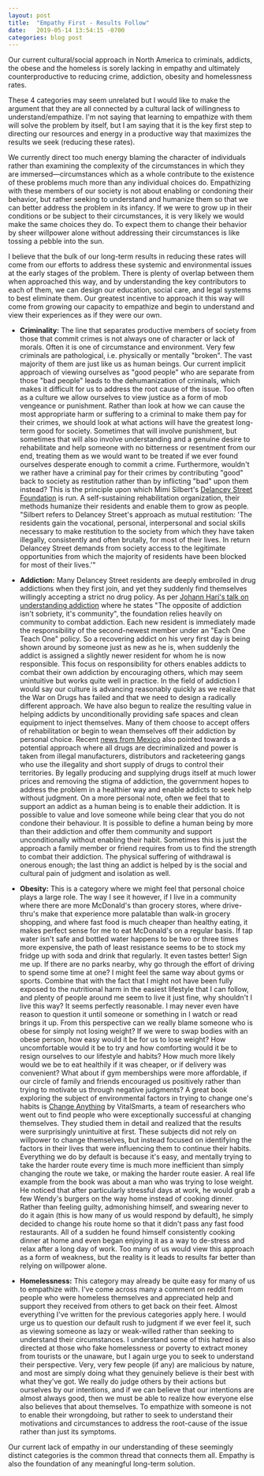 ```yaml
---
layout: post
title:  "Empathy First - Results Follow"
date:   2019-05-14 13:54:15 -0700
categories: blog post
---
```


Our current cultural/social approach in North America to criminals, addicts, the obese and the homeless is sorely lacking in empathy and ultimately counterproductive to reducing crime, addiction, obesity and homelessness rates. 

These 4 categories may seem unrelated but I would like to make the argument that they are all connected by a cultural lack of willingness to understand/empathize. I'm not saying that learning to empathize with them will solve the problem by itself, but I am saying that it is the key first step to directing our resources and energy in a productive way that maximizes the results we seek (reducing these rates).

We currently direct too much energy blaming the character of individuals rather than examining the complexity of the circumstances in which they are immersed—circumstances which as a whole contribute to the existence of these problems much more than any individual choices do. Empathizing with these members of our society is not about enabling or condoning their behavior, but rather seeking to understand and humanize them so that we can better address the problem in its infancy. If we were to grow up in their conditions or be subject to their circumstances, it is very likely we would make the same choices they do. To expect them to change their behavior by sheer willpower alone without addressing their circumstances is like tossing a pebble into the sun. 

I believe that the bulk of our long-term results in reducing these rates will come from our efforts to address these systemic and environmental issues at the early stages of the problem. There is plenty of overlap between them when approached this way, and by understanding the key contributors to each of them, we can design our education, social care, and legal systems to best eliminate them. Our greatest incentive to approach it this way will come from growing our capacity to empathize and begin to understand and view their experiences as if they were our own.


- **Criminality:** The line that separates productive members of society from those that commit crimes is not always one of character or lack of morals. Often it is one of circumstance and environment. Very few criminals are pathological, i.e. physically or mentally "broken". The vast majority of them are just like us as human beings. Our current implicit approach of viewing ourselves as "good people" who are separate from those "bad people" leads to the dehumanization of criminals, which makes it difficult for us to address the root cause of the issue. Too often as a culture we allow ourselves to view justice as a form of mob vengeance or punishment. Rather than look at how we can cause the most appropriate harm or suffering to a criminal to make them pay for their crimes, we should look at what actions will have the greatest long-term good for society. Sometimes that will involve punishment, but sometimes that will also involve understanding and a genuine desire to rehabilitate and help someone with no bitterness or resentment from our end, treating them as we would want to be treated if we ever found ourselves desperate enough to commit a crime. Furthermore, wouldn't we rather have a criminal pay for their crimes by contributing "good" back to society as restitution rather than by inflicting "bad" upon them instead? This is the principle upon which Mimi Silbert's [Delancey Street Foundation](https://en.wikipedia.org/wiki/Delancey_Street_Foundation) is run. A self-sustaining rehabilitation organization, their methods humanize their residents and enable them to grow as people. "Silbert refers to Delancey Street's approach as mutual restitution: 'The residents gain the vocational, personal, interpersonal and social skills necessary to make restitution to the society from which they have taken illegally, consistently and often brutally, for most of their lives. In return Delancey Street demands from society access to the legitimate opportunities from which the majority of residents have been blocked for most of their lives.'" 

- **Addiction:** Many Delancey Street residents are deeply embroiled in drug addictions when they first join, and yet they suddenly find themselves willingly accepting a strict no drug policy. As per [Johann Hari's talk on understanding addiction](https://www.ted.com/talks/johann_hari_everything_you_think_you_know_about_addiction_is_wrong?language=en) where he states "The opposite of addiction isn't sobriety, it's community", the foundation relies heavily on community to combat addiction. Each new resident is immediately made the responsibility of the second-newest member under an "Each One Teach One" policy. So a recovering addict on his very first day is being shown around by someone just as new as he is, when suddenly the addict is assigned a slightly newer resident for whom he is now responsible. This focus on responsibility for others enables addicts to combat their own addiction by encouraging others, which may seem unintuitive but works quite well in practice. In the field of addiction I would say our culture is advancing reasonably quickly as we realize that the War on Drugs has failed and that we need to design a radically different approach. We have also begun to realize the resulting value in helping addicts by unconditionally providing safe spaces and clean equipment to inject themselves. Many of them choose to accept offers of rehabilitation or begin to wean themselves off their addiction by personal choice. Recent [news from Mexico](https://www.newsweek.com/mexico-decriminalize-drugs-negotiate-us-1421395) also pointed towards a potential approach where all drugs are decriminalized and power is taken from illegal manufacturers, distributors and racketeering gangs who use the illegality and short supply of drugs to control their territories. By legally producing and supplying drugs itself at much lower prices and removing the stigma of addiction, the government hopes to address the problem in a healthier way and enable addicts to seek help without judgment. On a more personal note, often we feel that to support an addict as a human being is to enable their addiction. It is possible to value and love someone while being clear that you do not condone their behaviour. It is possible to define a human being by more than their addiction and offer them community and support unconditionally without enabling their habit. Sometimes this is just the approach a family member or friend requires from us to find the strength to combat their addiction. The physical suffering of withdrawal is onerous enough; the last thing an addict is helped by is the social and cultural pain of judgment and isolation as well. 

- **Obesity:** This is a category where we might feel that personal choice plays a large role. The way I see it however, if I live in a community where there are more McDonald's than grocery stores, where drive-thru's make that experience more palatable than walk-in grocery shopping, and where fast food is much cheaper than healthy eating, it makes perfect sense for me to eat McDonald's on a regular basis. If tap water isn't safe and bottled water happens to be two or three times more expensive, the path of least resistance seems to be to stock my fridge up with soda and drink that regularly. It even tastes better! Sign me up. If there are no parks nearby, why go through the effort of driving to spend some time at one? I might feel the same way about gyms or sports. Combine that with the fact that I might not have been fully exposed to the nutritional harm in the easiest lifestyle that I can follow, and plenty of people around me seem to live it just fine, why shouldn't I live this way? It seems perfectly reasonable. I may never even have reason to question it until someone or something in I watch or read brings it up. From this perspective can we really blame someone who is obese for simply not losing weight? If we were to swap bodies with an obese person, how easy would it be for us to lose weight? How uncomfortable would it be to try and how comforting would it be to resign ourselves to our lifestyle and habits? How much more likely would we be to eat healthily if it was cheaper, or if delivery was convenient? What about if gym memberships were more affordable, if our circle of family and friends encouraged us positively rather than trying to motivate us through negative judgments? A great book exploring the subject of environmental factors in trying to change one's habits is [Change Anything](https://www.amazon.ca/Change-Anything-Science-Personal-Success/dp/0446573906) by VitalSmarts, a team of researchers who went out to find people who were exceptionally successful at changing themselves. They studied them in detail and realized that the results were surprisingly unintuitive at first. These subjects did not rely on willpower to change themselves, but instead focused on identifying the factors in their lives that were influencing them to continue their habits. Everything we do by default is because it's easy, and mentally trying to take the harder route every time is much more inefficient than simply changing the route we take, or making the harder route easier. A real life example from the book was about a man who was trying to lose weight. He noticed that after particularly stressful days at work, he would grab a few Wendy's burgers on the way home instead of cooking dinner. Rather than feeling guilty, admonishing himself, and swearing never to do it again (this is how many of us would respond by default), he simply decided to change his route home so that it didn't pass any fast food restaurants. All of a sudden he found himself consistently cooking dinner at home and even began enjoying it as a way to de-stress and relax after a long day of work. Too many of us would view this approach as a form of weakness, but the reality is it leads to results far better than relying on willpower alone.

- **Homelessness:** This category may already be quite easy for many of us to empathize with. I've come across many a comment on reddit from people who were homeless themselves and appreciated help and support they received from others to get back on their feet. Almost everything I've written for the previous categories apply here. I would urge us to question our default rush to judgment if we ever feel it, such as viewing someone as lazy or weak-willed rather than seeking to understand their circumstances. I understand some of this hatred is also directed at those who fake homelessness or poverty to extract money from tourists or the unaware, but I again urge you to seek to understand their perspective. Very, very few people (if any) are malicious by nature, and most are simply doing what they genuinely believe is their best with what they've got. We really do judge others by their actions but ourselves by our intentions, and if we can believe that our intentions are almost always good, then we must be able to realize how everyone else also believes that about themselves. To empathize with someone is not to enable their wrongdoing, but rather to seek to understand their motivations and circumstances to address the root-cause of the issue rather than just its symptoms.

Our current lack of empathy in our understanding of these seemingly distinct categories is the common thread that connects them all. Empathy is also the foundation of any meaningful long-term solution. 

